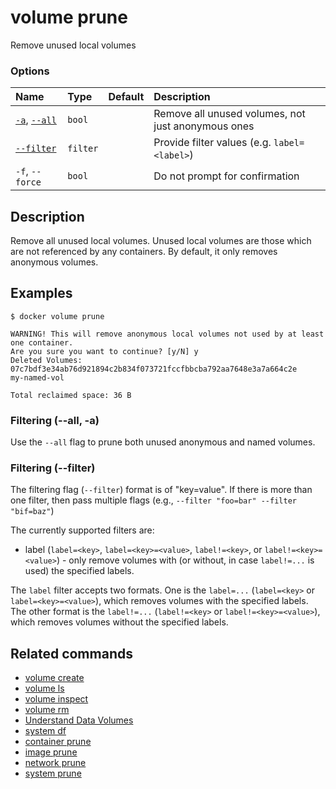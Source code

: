# volume prune

<!---MARKER_GEN_START-->
Remove unused local volumes

### Options

| Name                          | Type     | Default | Description                                        |
|:------------------------------|:---------|:--------|:---------------------------------------------------|
| [`-a`](#all), [`--all`](#all) | `bool`   |         | Remove all unused volumes, not just anonymous ones |
| [`--filter`](#filter)         | `filter` |         | Provide filter values (e.g. `label=<label>`)       |
| `-f`, `--force`               | `bool`   |         | Do not prompt for confirmation                     |


<!---MARKER_GEN_END-->

## Description

Remove all unused local volumes. Unused local volumes are those which are not
referenced by any containers. By default, it only removes anonymous volumes.

## Examples

```console
$ docker volume prune

WARNING! This will remove anonymous local volumes not used by at least one container.
Are you sure you want to continue? [y/N] y
Deleted Volumes:
07c7bdf3e34ab76d921894c2b834f073721fccfbbcba792aa7648e3a7a664c2e
my-named-vol

Total reclaimed space: 36 B
```

### <a name="all"></a> Filtering (--all, -a)

Use the `--all` flag to prune both unused anonymous and named volumes.

### <a name="filter"></a> Filtering (--filter)

The filtering flag (`--filter`) format is of "key=value". If there is more
than one filter, then pass multiple flags (e.g., `--filter "foo=bar" --filter "bif=baz"`)

The currently supported filters are:

* label (`label=<key>`, `label=<key>=<value>`, `label!=<key>`, or `label!=<key>=<value>`) - only remove volumes with (or without, in case `label!=...` is used) the specified labels.

The `label` filter accepts two formats. One is the `label=...` (`label=<key>` or `label=<key>=<value>`),
which removes volumes with the specified labels. The other
format is the `label!=...` (`label!=<key>` or `label!=<key>=<value>`), which removes
volumes without the specified labels.

## Related commands

* [volume create](volume_create.md)
* [volume ls](volume_ls.md)
* [volume inspect](volume_inspect.md)
* [volume rm](volume_rm.md)
* [Understand Data Volumes](https://docs.docker.com/storage/volumes/)
* [system df](system_df.md)
* [container prune](container_prune.md)
* [image prune](image_prune.md)
* [network prune](network_prune.md)
* [system prune](system_prune.md)
